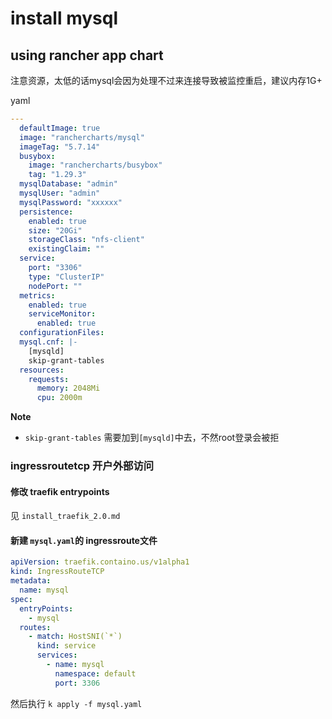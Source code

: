 # install mysql

## using rancher app chart

注意资源，太低的话mysql会因为处理不过来连接导致被监控重启，建议内存1G+

yaml

```yaml
---
  defaultImage: true
  image: "ranchercharts/mysql"
  imageTag: "5.7.14" 
  busybox: 
    image: "ranchercharts/busybox"
    tag: "1.29.3"
  mysqlDatabase: "admin"
  mysqlUser: "admin"
  mysqlPassword: "xxxxxx"
  persistence: 
    enabled: true
    size: "20Gi"
    storageClass: "nfs-client"
    existingClaim: ""
  service: 
    port: "3306"
    type: "ClusterIP"
    nodePort: ""
  metrics: 
    enabled: true
    serviceMonitor: 
      enabled: true
  configurationFiles:
  mysql.cnf: |-
    [mysqld]
    skip-grant-tables
  resources:
    requests:
      memory: 2048Mi
      cpu: 2000m
```

**Note**

* `skip-grant-tables` 需要加到`[mysqld]`中去，不然root登录会被拒

### ingressroutetcp 开户外部访问

#### 修改 traefik entrypoints

见  `install_traefik_2.0.md`

#### 新建 `mysql.yaml`的 ingressroute文件

```yaml
apiVersion: traefik.containo.us/v1alpha1
kind: IngressRouteTCP
metadata:
  name: mysql
spec:
  entryPoints:
    - mysql
  routes:
    - match: HostSNI(`*`)
      kind: service
      services:
        - name: mysql
          namespace: default
          port: 3306
```

然后执行 `k apply -f mysql.yaml`